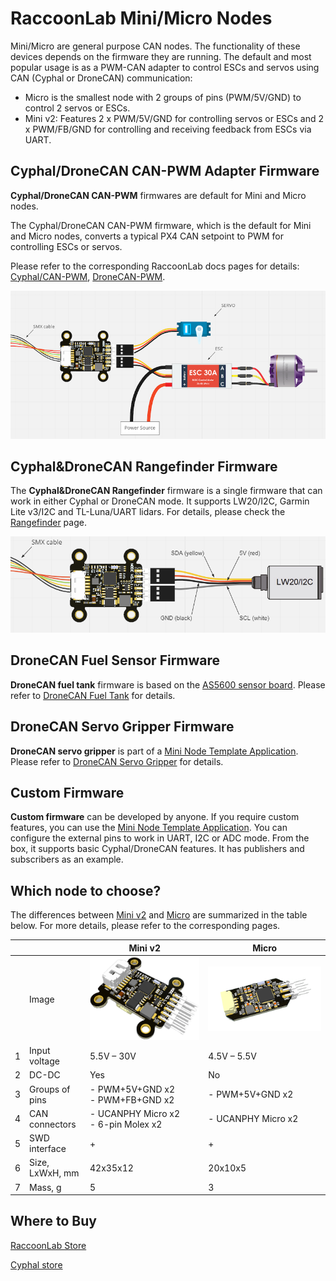 # RaccoonLab Mini/Micro Nodes

Mini/Micro are general purpose CAN nodes. The functionality of these devices depends on the firmware they are running. 
The default and most popular usage is as a PWM-CAN adapter to control ESCs and servos using CAN (Cyphal or DroneCAN) communication:
- Micro is the smallest node with 2 groups of pins (PWM/5V/GND) to control 2 servos or ESCs.
- Mini v2: Features 2 x PWM/5V/GND for controlling servos or ESCs and 2 x PWM/FB/GND for controlling and receiving feedback from ESCs via UART.

## Cyphal/DroneCAN CAN-PWM Adapter Firmware

**Cyphal/DroneCAN CAN-PWM** firmwares are default for Mini and Micro nodes. 

The Cyphal/DroneCAN CAN-PWM firmware, which is the default for Mini and Micro nodes, 
converts a typical PX4 CAN setpoint to PWM for controlling ESCs or servos.

Please refer to the corresponding RaccoonLab docs pages for details: [Cyphal/CAN-PWM](https://docs.raccoonlab.co/guide/can_pwm/cyphal.html), [DroneCAN-PWM](https://docs.raccoonlab.co/guide/can_pwm/dronecan.html).

![Mini v2 Node with Servo and ESC](../../assets/hardware/can_nodes/raccoonlab_mini_v2_with_servo.png)

## Cyphal&DroneCAN Rangefinder Firmware

The **Cyphal&DroneCAN Rangefinder** firmware is a single firmware that can work in either Cyphal or DroneCAN mode. 
It supports LW20/I2C, Garmin Lite v3/I2C and TL-Luna/UART lidars. 
For details, please check the [Rangefinder](https://docs.raccoonlab.co/guide/can_pwm/rangefinder.html) page.

![Mini v2 Node with servo and ESC](../../assets/hardware/can_nodes/raccoonlab_mini_v2_lw20_i2c.png)

## DroneCAN Fuel Sensor Firmware

**DroneCAN fuel tank** firmware is based on the [AS5600 sensor board](https://docs.raccoonlab.co/guide/as5600/). 
Please refer to [DroneCAN Fuel Tank](https://docs.raccoonlab.co/guide/can_pwm/fuel_tank.html) for details.

## DroneCAN Servo Gripper Firmware

**DroneCAN servo gripper** is part of a [Mini Node Template Application](https://github.com/RaccoonlabDev/mini_v2_node). 
Please refer to [DroneCAN Servo Gripper](https://docs.raccoonlab.co/guide/can_pwm/servo_gripper.html) for details.

## Custom Firmware

**Custom firmware** can be developed by anyone. If you require custom features, you can use the [Mini Node Template Application](https://github.com/RaccoonlabDev/mini_v2_node). 
You can configure the external pins to work in UART, I2C or ADC mode. 
From the box, it supports basic Cyphal/DroneCAN features. It has publishers and subscribers as an example.

## Which node to choose?

The differences between [Mini v2](https://docs.raccoonlab.co/guide/can_pwm/can_pwm_mini_v2.html) and [Micro](https://docs.raccoonlab.co/guide/can_pwm/can_pwm_micro.html) are summarized in the table below. 
For more details, please refer to the corresponding pages.

|   |  | Mini v2                                                                                   | Micro |
| - | -|-------------------------------------------------------------------------------------------| -------- |
|   | Image | ![RaccoonLab Mini v2 Node](../../assets/hardware/can_nodes/raccoonlab_mini_node.png) | ![RaccoonLab Micro Node](../../assets/hardware/can_nodes/raccoonlab_micro_node.png) |
| 1 | Input voltage | 5.5V – 30V                                                                                | 4.5V – 5.5V |
| 2 | DC-DC | Yes                                                                                       | No |
| 3 | Groups of pins | - PWM+5V+GND x2 </br> - PWM+FB+GND x2                                                     | - PWM+5V+GND x2 |
| 4 | CAN connectors | - UCANPHY Micro x2 </br> - 6-pin Molex x2                                                 | - UCANPHY Micro x2 |
| 5 | SWD interface | +                                                                                         | + |
| 6 | Size, LxWxH, mm | 42x35x12                                                                                  | 20x10x5 |
| 7 | Mass, g | 5                                                                                         | 3 |

## Where to Buy

[RaccoonLab Store](https://raccoonlab.co/store)

[Cyphal store](https://cyphal.store/search?q=raccoonlab)